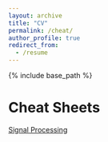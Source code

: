 ```yaml
---
layout: archive
title: "CV"
permalink: /cheat/
author_profile: true
redirect_from:
  - /resume
---
```


{% include base_path %}

Cheat Sheets
=============
[Signal Processing](http://rsriprakash.github.io/files/Signals_systems.pdf)
